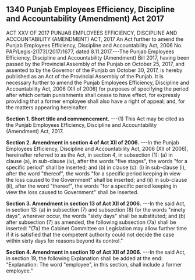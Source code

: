 ## 1340 Punjab Employees Efficiency, Discipline and Accountability (Amendment) Act 2017
 
ACT XXV OF 2017
PUNJAB EMPLOYEES EFFICIENCY, DISCIPLINE AND ACCOUNTABILITY (AMENDMENT) ACT, 2017
An Act further to amend the Punjab Employees Efficiency,
Discipline and Accountability Act, 2006
No. PAP/Legis-2(173)/2017/1677, dated 8.11.2017.---The Punjab Employees Efficiency, Discipline and Accountability (Amendment) Bill 2017, having been passed by the Provincial Assembly of the Punjab on October 25, 2017, and assented to by the Governor of the Punjab on October 30, 2017, is hereby published as an Act of the Provincial Assembly of the Punjab.
It is necessary further to amend the Punjab Employees Efficiency, Discipline and Accountability Act, 2006 (XII of 2006) for purposes of specifying the period after which certain punishments shall cease to have effect, for expressly providing that a former employee shall also have a right of appeal; and, for the matters appearing hereinafter.

**Section 1. Short title and commencement.**
---(1) This Act may be cited as the Punjab Employees Efficiency, Discipline and Accountability (Amendment) Act, 2017.

 

**Section 2. Amendment in section 4 of Act XII of 2006.**
---In the Punjab Employees Efficiency, Discipline and Accountability Act, 2006 (XII of 2006), hereinafter referred to as the Act, in section 4, in subsection (1):
   (a) in clause (a), in sub-clause (iv), after the words "five stages", the words "for a specific period" shall be inserted; and
   (b) in clause (c):
   (i) in sub-clause (i), after the word "thereof", the words "for a specific period keeping in view the loss caused to the Government" shall be inserted; and
   (ii) in sub-clause (ii), after the word "thereof", the words "for a specific period keeping in view the loss caused to Government" shall be inserted.

 

**Section 3. Amendment in section 13 of Act XII of 2006.**
---In the said Act, in section 13:
   (a) in subsection (7) and subsection (8) for the words "ninety days", wherever occur, the words "sixty days" shall be substituted; and
   (b) after subsection (7) as amended, the following subsection (7a) shall be inserted:
   "(7a) the Cabinet Committee on Legislation may allow further time if it is satisfied that the competent authority could not decide the case within sixty days for reasons beyond its control."

 

**Section 4. Amendment in section 19 of Act XII of 2006.**
---In the said Act, in section 19, the following Explanation shall be added at the end:
   "Explanation: The word "employee", in this section, shall include a former employee."

